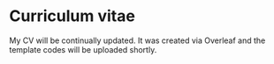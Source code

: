 # Curriculum vitae

My CV will be continually updated. 
It was created via Overleaf and the template codes will be uploaded shortly. 
